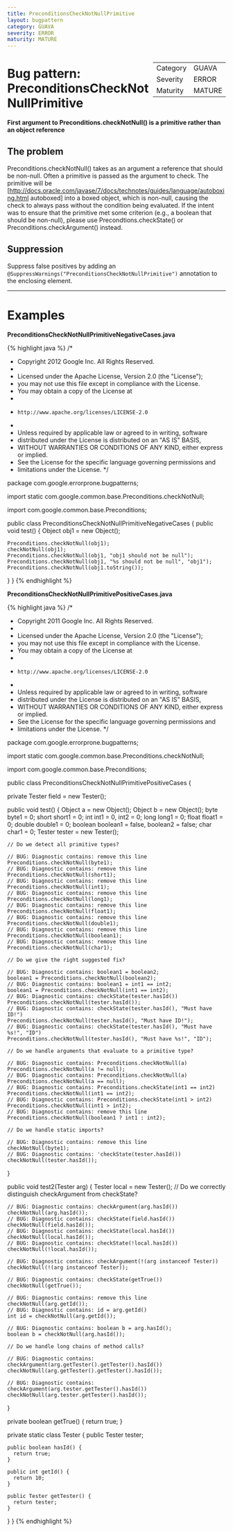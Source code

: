```yaml
---
title: PreconditionsCheckNotNullPrimitive
layout: bugpattern
category: GUAVA
severity: ERROR
maturity: MATURE
---
```


<!--
*** AUTO-GENERATED, DO NOT MODIFY ***
To make changes, edit the @BugPattern annotation or the explanation in docs/bugpattern.
-->

<div style="float:right;"><table id="metadata">
<tr><td>Category</td><td>GUAVA</td></tr>
<tr><td>Severity</td><td>ERROR</td></tr>
<tr><td>Maturity</td><td>MATURE</td></tr>
</table></div>

# Bug pattern: PreconditionsCheckNotNullPrimitive
__First argument to Preconditions.checkNotNull() is a primitive rather than an object reference__

## The problem
Preconditions.checkNotNull() takes as an argument a reference that should be non-null. Often a primitive is passed as the argument to check. The primitive will be [http://docs.oracle.com/javase/7/docs/technotes/guides/language/autoboxing.html autoboxed] into a boxed object, which is non-null, causing the check to always pass without the condition being evaluated.
If the intent was to ensure that the primitive met some criterion (e.g., a boolean that should be non-null), please use Precondtions.checkState() or Preconditions.checkArgument() instead.

## Suppression
Suppress false positives by adding an `@SuppressWarnings("PreconditionsCheckNotNullPrimitive")` annotation to the enclosing element.

----------

# Examples
__PreconditionsCheckNotNullPrimitiveNegativeCases.java__

{% highlight java %}
/*
 * Copyright 2012 Google Inc. All Rights Reserved.
 *
 * Licensed under the Apache License, Version 2.0 (the "License");
 * you may not use this file except in compliance with the License.
 * You may obtain a copy of the License at
 *
 *     http://www.apache.org/licenses/LICENSE-2.0
 *
 * Unless required by applicable law or agreed to in writing, software
 * distributed under the License is distributed on an "AS IS" BASIS,
 * WITHOUT WARRANTIES OR CONDITIONS OF ANY KIND, either express or implied.
 * See the License for the specific language governing permissions and
 * limitations under the License.
 */

package com.google.errorprone.bugpatterns;

import static com.google.common.base.Preconditions.checkNotNull;

import com.google.common.base.Preconditions;

public class PreconditionsCheckNotNullPrimitiveNegativeCases {
  public void test() {
    Object obj1 = new Object();
    
    Preconditions.checkNotNull(obj1);
    checkNotNull(obj1);
    Preconditions.checkNotNull(obj1, "obj1 should not be null");
    Preconditions.checkNotNull(obj1, "%s should not be null", "obj1");
    Preconditions.checkNotNull(obj1.toString());
  }
}
{% endhighlight %}

__PreconditionsCheckNotNullPrimitivePositiveCases.java__

{% highlight java %}
/*
 * Copyright 2011 Google Inc. All Rights Reserved.
 *
 * Licensed under the Apache License, Version 2.0 (the "License");
 * you may not use this file except in compliance with the License.
 * You may obtain a copy of the License at
 *
 *     http://www.apache.org/licenses/LICENSE-2.0
 *
 * Unless required by applicable law or agreed to in writing, software
 * distributed under the License is distributed on an "AS IS" BASIS,
 * WITHOUT WARRANTIES OR CONDITIONS OF ANY KIND, either express or implied.
 * See the License for the specific language governing permissions and
 * limitations under the License.
 */

package com.google.errorprone.bugpatterns;

import static com.google.common.base.Preconditions.checkNotNull;

import com.google.common.base.Preconditions;

public class PreconditionsCheckNotNullPrimitivePositiveCases {
  
  private Tester field = new Tester(); 
  
  public void test() {
    Object a = new Object();
    Object b = new Object();
    byte byte1 = 0;
    short short1 = 0;
    int int1 = 0, int2 = 0;
    long long1 = 0;
    float float1 = 0;
    double double1 = 0;
    boolean boolean1 = false, boolean2 = false;
    char char1 = 0;
    Tester tester = new Tester();
    
    // Do we detect all primitive types?
    
    // BUG: Diagnostic contains: remove this line
    Preconditions.checkNotNull(byte1);
    // BUG: Diagnostic contains: remove this line
    Preconditions.checkNotNull(short1);
    // BUG: Diagnostic contains: remove this line
    Preconditions.checkNotNull(int1);
    // BUG: Diagnostic contains: remove this line
    Preconditions.checkNotNull(long1);
    // BUG: Diagnostic contains: remove this line
    Preconditions.checkNotNull(float1);
    // BUG: Diagnostic contains: remove this line
    Preconditions.checkNotNull(double1);
    // BUG: Diagnostic contains: remove this line
    Preconditions.checkNotNull(boolean1);
    // BUG: Diagnostic contains: remove this line
    Preconditions.checkNotNull(char1);
    
    // Do we give the right suggested fix? 
    
    // BUG: Diagnostic contains: boolean1 = boolean2;
    boolean1 = Preconditions.checkNotNull(boolean2);
    // BUG: Diagnostic contains: boolean1 = int1 == int2;
    boolean1 = Preconditions.checkNotNull(int1 == int2);
    // BUG: Diagnostic contains: checkState(tester.hasId())
    Preconditions.checkNotNull(tester.hasId());
    // BUG: Diagnostic contains: checkState(tester.hasId(), "Must have ID!")
    Preconditions.checkNotNull(tester.hasId(), "Must have ID!");
    // BUG: Diagnostic contains: checkState(tester.hasId(), "Must have %s!", "ID")
    Preconditions.checkNotNull(tester.hasId(), "Must have %s!", "ID");
    
    // Do we handle arguments that evaluate to a primitive type?
    
    // BUG: Diagnostic contains: Preconditions.checkNotNull(a)
    Preconditions.checkNotNull(a != null);
    // BUG: Diagnostic contains: Preconditions.checkNotNull(a)
    Preconditions.checkNotNull(a == null);
    // BUG: Diagnostic contains: Preconditions.checkState(int1 == int2)
    Preconditions.checkNotNull(int1 == int2);
    // BUG: Diagnostic contains: Preconditions.checkState(int1 > int2)
    Preconditions.checkNotNull(int1 > int2);
    // BUG: Diagnostic contains: remove this line
    Preconditions.checkNotNull(boolean1 ? int1 : int2);
    
    // Do we handle static imports?
    
    // BUG: Diagnostic contains: remove this line
    checkNotNull(byte1);
    // BUG: Diagnostic contains: 'checkState(tester.hasId())
    checkNotNull(tester.hasId());
  }
  
  public void test2(Tester arg) {
    Tester local = new Tester();
    // Do we correctly distinguish checkArgument from checkState?
    
    // BUG: Diagnostic contains: checkArgument(arg.hasId())
    checkNotNull(arg.hasId());
    // BUG: Diagnostic contains: checkState(field.hasId())
    checkNotNull(field.hasId());
    // BUG: Diagnostic contains: checkState(local.hasId())
    checkNotNull(local.hasId());
    // BUG: Diagnostic contains: checkState(!local.hasId())
    checkNotNull(!local.hasId());

    // BUG: Diagnostic contains: checkArgument(!(arg instanceof Tester))
    checkNotNull(!(arg instanceof Tester));

    // BUG: Diagnostic contains: checkState(getTrue())
    checkNotNull(getTrue());
    
    // BUG: Diagnostic contains: remove this line
    checkNotNull(arg.getId());
    // BUG: Diagnostic contains: id = arg.getId()
    int id = checkNotNull(arg.getId());
    
    // BUG: Diagnostic contains: boolean b = arg.hasId();
    boolean b = checkNotNull(arg.hasId());
    
    // Do we handle long chains of method calls? 
    
    // BUG: Diagnostic contains: checkArgument(arg.getTester().getTester().hasId())
    checkNotNull(arg.getTester().getTester().hasId());
    
    // BUG: Diagnostic contains: checkArgument(arg.tester.getTester().hasId())
    checkNotNull(arg.tester.getTester().hasId());
  }

  private boolean getTrue() {
    return true;
  }
  
  private static class Tester {
    public Tester tester;
    
    public boolean hasId() {
      return true;
    }
    
    public int getId() {
      return 10;
    }
    
    public Tester getTester() {
      return tester;
    }
  }
}
{% endhighlight %}

